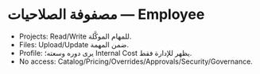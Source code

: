 # مصفوفة الصلاحيات — Employee

- Projects: Read/Write للمهام الموكَّلة.
- Files: Upload/Update ضمن المهمة.
- Profile: يرى دوره وسعته؛ Internal Cost يظهر للإدارة فقط.
- No access: Catalog/Pricing/Overrides/Approvals/Security/Governance.
